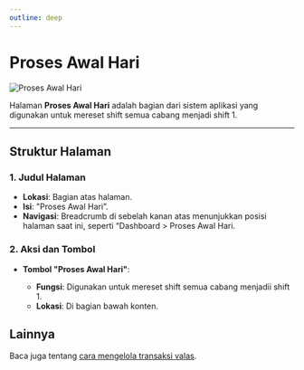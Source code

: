```yaml
---
outline: deep
---
```


# Proses Awal Hari

![Proses Awal Hari](/proses-awal-hari.png)

Halaman **Proses Awal Hari** adalah bagian dari sistem aplikasi yang digunakan untuk mereset shift semua cabang menjadi shift 1.

---

## Struktur Halaman

### 1. **Judul Halaman**

- **Lokasi**: Bagian atas halaman.
- **Isi**: "Proses Awal Hari”.
- **Navigasi**: Breadcrumb di sebelah kanan atas menunjukkan posisi halaman saat ini, seperti “Dashboard > Proses Awal Hari.

### 2. **Aksi dan Tombol**

- **Tombol "Proses Awal Hari"**:

  - **Fungsi**: Digunakan untuk mereset shift semua cabang menjadii shift 1.
  - **Lokasi**: Di bagian bawah konten.

## Lainnya

Baca juga tentang [cara mengelola transaksi valas](/transaksi/daftar-valas).
